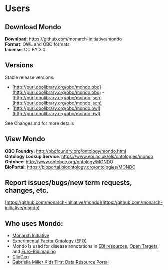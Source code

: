 ---
---
# Users

## Download Mondo

**Download**: https://github.com/monarch-initiative/mondo  
**Format**: OWL and OBO formats  
**License**: CC BY 3.0  

## Versions

Stable release versions: 

- [http://purl.obolibrary.org/obo/mondo.obo](http://purl.obolibrary.org/obo/mondo.obo)
-[http://purl.obolibrary.org/obo/mondo.json](http://purl.obolibrary.org/obo/mondo.json)
- [http://purl.obolibrary.org/obo/mondo.owl](http://purl.obolibrary.org/obo/mondo.owl)  

See Changes.md for more details

## View Mondo

**OBO Foundry**: http://obofoundry.org/ontology/mondo.html  
**Ontology Lookup Service**: https://www.ebi.ac.uk/ols/ontologies/mondo  
**Ontobee**: http://www.ontobee.org/ontology/MONDO  
**BioPortal**: https://bioportal.bioontology.org/ontologies/MONDO  

## Report issues/bugs/new term requests, changes, etc.

[https://github.com/monarch-initiative/mondo](https://github.com/monarch-initiative/mondo)

## Who uses Mondo:

- [Monarch Initiative](https://monarchinitiative.org/)
- [Experimental Factor Ontology (EFO)](https://www.ebi.ac.uk/efo/)
- Mondo is used for disease annotations in [EBI resources](https://www.ebi.ac.uk/services), [Open Targets](https://www.opentargets.org/), and [Euro-Bioimaging](http://www.eurobioimaging.eu/)  
- [ClinGen](https://clinicalgenome.org/)
- [Gabriella Miller Kids First Data Resource Portal](https://kidsfirstdrc.org/)